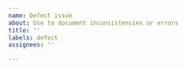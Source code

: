 ```yaml
---
name: Defect issue
about: Use to document inconsistencies or errors
title: ''
labels: defect
assignees: ''

---
```



